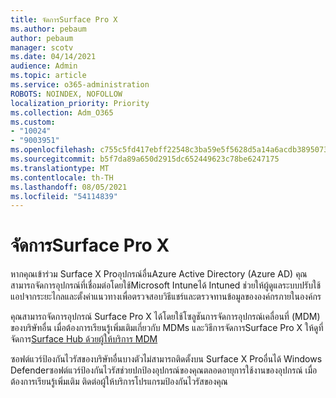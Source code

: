 ```yaml
---
title: จัดการSurface Pro X
ms.author: pebaum
author: pebaum
manager: scotv
ms.date: 04/14/2021
audience: Admin
ms.topic: article
ms.service: o365-administration
ROBOTS: NOINDEX, NOFOLLOW
localization_priority: Priority
ms.collection: Adm_O365
ms.custom:
- "10024"
- "9003951"
ms.openlocfilehash: c755c5fd417ebff22548c3ba59e5f5628d5a14a6acdb38950737ea70b9e545c7
ms.sourcegitcommit: b5f7da89a650d2915dc652449623c78be6247175
ms.translationtype: MT
ms.contentlocale: th-TH
ms.lasthandoff: 08/05/2021
ms.locfileid: "54114839"
---
```

# <a name="manage-surface-pro-x-devices"></a>จัดการSurface Pro X

หากคุณเข้าร่วม Surface X Proอุปกรณ์อื่นAzure Active Directory (Azure AD) คุณสามารถจัดการอุปกรณ์ที่เชื่อมต่อโดยใช้Microsoft Intuneได้ Intuned ช่วยให้ผู้ดูแลระบบปรับใช้แอปจากระยะไกลและตั้งค่าแนวทางเพื่อตรวจสอบวิธีแชร์และตรวจทานข้อมูลขององค์กรภายในองค์กร

คุณสามารถจัดการอุปกรณ์ Surface Pro X ได้โดยใช้โซลูชันการจัดการอุปกรณ์เคลื่อนที่ (MDM) ของบริษัทอื่น เมื่อต้องการเรียนรู้เพิ่มเติมเกี่ยวกับ MDMs และวิธีการจัดการSurface Pro X ให้ดูที่ จัดการ[Surface Hub ด้วยผู้ให้บริการ MDM](https://docs.microsoft.com/surface-hub/manage-settings-with-mdm-for-surface-hub)

ซอฟต์แวร์ป้องกันไวรัสของบริษัทอื่นบางตัวไม่สามารถติดตั้งบน Surface X Proอื่นได้ Windows Defenderซอฟต์แวร์ป้องกันไวรัสช่วยปกป้องอุปกรณ์ของคุณตลอดอายุการใช้งานของอุปกรณ์ เมื่อต้องการเรียนรู้เพิ่มเติม ติดต่อผู้ให้บริการโปรแกรมป้องกันไวรัสของคุณ

